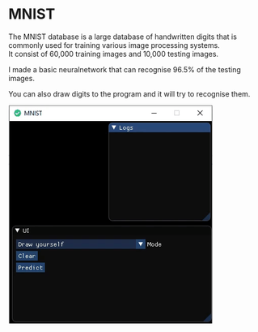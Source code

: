 # MNIST

The MNIST database is a large database of handwritten digits that is commonly used for training various image processing systems.  
It consist of 60,000 training images and 10,000 testing images.

I made a basic neuralnetwork that can recognise 96.5% of the testing images.

You can also draw digits to the program and it will try to recognise them.


![alt text](https://github.com/JaakkoKaikkonen/MNIST/blob/master/MNIST.gif)
